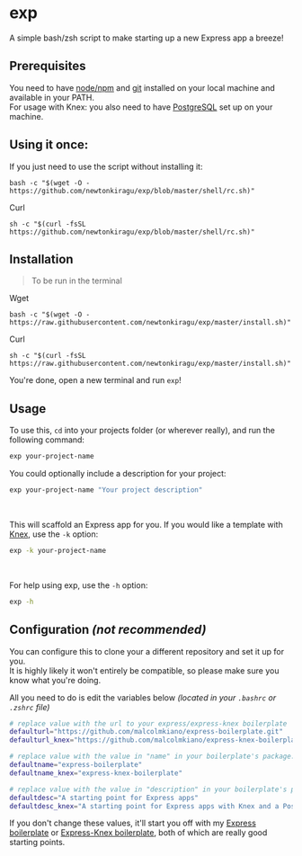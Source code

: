 # exp
A simple bash/zsh script to make starting up a new Express app a breeze!

## Prerequisites
You need to have [node/npm](https://nodejs.org/en/) and [git](https://www.atlassian.com/git/tutorials/install-git) installed on your local machine and available in your PATH.<br>
For usage with Knex: you also need to have [PostgreSQL](https://www.postgresql.org) set up on your machine.

## Using it once:
If you just need to use the script without installing it:

```shell
bash -c "$(wget -O - https://github.com/newtonkiragu/exp/blob/master/shell/rc.sh)"
```
Curl
```shell
sh -c "$(curl -fsSL https://github.com/newtonkiragu/exp/blob/master/shell/rc.sh)"
```

## Installation
> To be run in the terminal

Wget
```shell
bash -c "$(wget -O - https://raw.githubusercontent.com/newtonkiragu/exp/master/install.sh)"
```
Curl
```shell
sh -c "$(curl -fsSL https://raw.githubusercontent.com/newtonkiragu/exp/master/install.sh)"
```

You're done, open a new terminal and run `exp`!

## Usage
To use this, `cd` into your projects folder (or wherever really), and run the following command:
```bash
exp your-project-name
```

You could optionally include a description for your project:
```bash
exp your-project-name "Your project description"
```
<br>

This will scaffold an Express app for you. If you would like a template with [Knex](http://knexjs.org/), use the `-k` option:
```bash
exp -k your-project-name
```
<br>

For help using exp, use the `-h` option:
```bash
exp -h
```


## Configuration _(not recommended)_
You can configure this to clone your a different repository and set it up for you.<br>
It is highly likely it won't entirely be compatible, so please make sure you know what you're doing.

All you need to do is edit the variables below _(located in your `.bashrc` or `.zshrc` file)_

```bash
# replace value with the url to your express/express-knex boilerplate
defaulturl="https://github.com/malcolmkiano/express-boilerplate.git"
defaulturl_knex="https://github.com/malcolmkiano/express-knex-boilerplate.git"

# replace value with the value in "name" in your boilerplate's package.json
defaultname="express-boilerplate"
defaultname_knex="express-knex-boilerplate"

# replace value with the value in "description" in your boilerplate's package.json
defaultdesc="A starting point for Express apps"
defaultdesc_knex="A starting point for Express apps with Knex and a PostgreSQL Database"
```

If you don't change these values, it'll start you off with my [Express boilerplate](https://github.com/malcolmkiano/express-boilerplate) or [Express-Knex boilerplate](https://github.com/malcolmkiano/express-knex-boilerplate), both of which are really good starting points.
